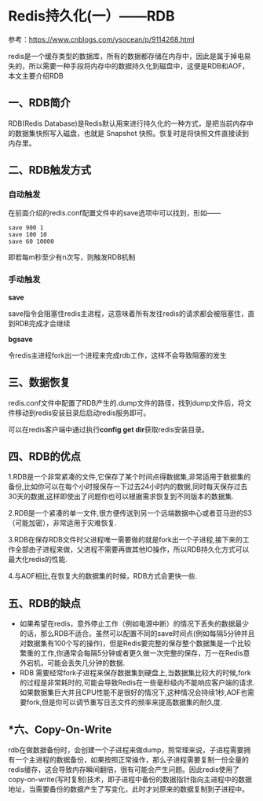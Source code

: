 # Redis持久化(一）——RDB

参考：https://www.cnblogs.com/ysocean/p/9114268.html

redis是一个缓存类型的数据库，所有的数据都存储在内存中，因此是属于掉电易失的，所以需要一种手段将内存中的数据持久化到磁盘中，这便是RDB和AOF，本文主要介绍RDB

## 一、RDB简介

RDB(Redis Database)是Redis默认用来进行持久化的一种方式，是把当前内存中的数据集快照写入磁盘，也就是 Snapshot 快照。恢复时是将快照文件直接读到内存里。



## 二、RDB触发方式

### 自动触发

在前面介绍的redis.conf配置文件中的save选项中可以找到，形如——

```
save 900 1
save 100 10
save 60 10000
```

即若每m秒至少有n次写，则触发RDB机制

### 手动触发

**save**

save指令会阻塞住redis主进程，这意味着所有发往redis的请求都会被阻塞住，直到RDB完成才会继续

**bgsave**

令redis主进程fork出一个进程来完成rdb工作，这样不会导致阻塞的发生



## 三、数据恢复

redis.conf文件中配置了RDB产生的.dump文件的路径，找到dump文件后，将文件移动到redis安装目录后启动redis服务即可。

可以在redis客户端中通过执行**config get dir**获取redis安装目录。



## 四、RDB的优点

1.RDB是一个非常紧凑的文件,它保存了某个时间点得数据集,非常适用于数据集的备份,比如你可以在每个小时报保存一下过去24小时内的数据,同时每天保存过去30天的数据,这样即使出了问题你也可以根据需求恢复到不同版本的数据集.

2.RDB是一个紧凑的单一文件,很方便传送到另一个远端数据中心或者亚马逊的S3（可能加密），非常适用于灾难恢复.

3.RDB在保存RDB文件时父进程唯一需要做的就是fork出一个子进程,接下来的工作全部由子进程来做，父进程不需要再做其他IO操作，所以RDB持久化方式可以最大化redis的性能.

4.与AOF相比,在恢复大的数据集的时候，RDB方式会更快一些.



## 五、RDB的缺点

- 如果希望在redis，意外停止工作（例如电源中断）的情况下丢失的数据最少的话，那么RDB不适合。虽然可以配置不同的save时间点(例如每隔5分钟并且对数据集有100个写的操作)，但是Redis要完整的保存整个数据集是一个比较繁重的工作,你通常会每隔5分钟或者更久做一次完整的保存，万一在Redis意外宕机，可能会丢失几分钟的数据.
- RDB 需要经常fork子进程来保存数据集到硬盘上,当数据集比较大的时候,fork的过程是非常耗时的,可能会导致Redis在一些毫秒级内不能响应客户端的请求.如果数据集巨大并且CPU性能不是很好的情况下,这种情况会持续1秒,AOF也需要fork,但是你可以调节重写日志文件的频率来提高数据集的耐久度.



## *六、Copy-On-Write

rdb在做数据备份时，会创建一个子进程来做dump，照常理来说，子进程需要拥有一个主进程的数据备份，如果按照正常操作，那么子进程需要复制一份全量的redis缓存，这会导致内存瞬间翻倍，很有可能会产生问题。因此redis使用了copy-on-write(写时复制)技术，即子进程中备份的数据指针指向主进程中的数据地址，当需要备份的数据产生了写变化，此时才对原来的数据复制到子进程中。